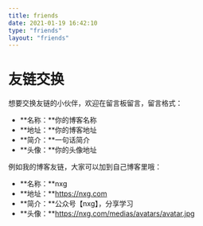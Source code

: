 ---title: friendsdate: 2021-01-19 16:42:10type: "friends"layout: "friends"---# 友链交换想要交换友链的小伙伴，欢迎在留言板留言，留言格式：  * **名称：**你的博客名称   * **地址：**你的博客地址   * **简介：**一句话简介   * **头像：**你的头像地址    例如我的博客友链，大家可以加到自己博客里哦：  * **名称：**nxg    * **地址：**https://nxg.com   * **简介：**公众号【nxg】，分享学习      * **头像：**https://nxg.com/medias/avatars/avatar.jpg